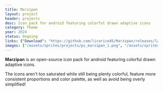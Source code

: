```yaml
---
title: Marzipan
layout: project
header: projects
desc: Icon pack for android featuring colorful drawn adaptive icons
category: Theme
year: 2024
status: Ongoing
links: {"Download": "https://github.com/licorice45/Marzipan/releases/latest/","Source": "https://github.com/licorice45/Marzipan"}
images: ["/assets/sprites/projects/ps_marzipan_1.png", "/assets/sprites/projects/ps_marzipan_2.png", "/assets/sprites/projects/ps_marzipan_3.png"]
---
```

**Marzipan** is an open-source icon pack for android featuring colorful drawn adaptive icons.

The icons aren't too saturated while still being plenty colorful, feature more consistent proportions and color palette, as well as avoid being overly simplified!
